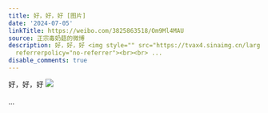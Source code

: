 ```yaml
---
title: 好，好，好 [图片]
date: '2024-07-05'
linkTitle: https://weibo.com/3825863518/Om9Ml4MAU
source: 正宗毒奶菇的微博
description: 好，好，好 <img style="" src="https://tvax4.sinaimg.cn/large/e40a0b5egy1hrd83rtusij20ck0bbn2v.jpg"
  referrerpolicy="no-referrer"><br><br> ...
disable_comments: true
---
```

好，好，好 <img style="" src="https://tvax4.sinaimg.cn/large/e40a0b5egy1hrd83rtusij20ck0bbn2v.jpg" referrerpolicy="no-referrer"><br><br> ...